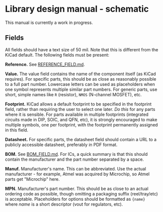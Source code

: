 # Library design manual - schematic

This manual is currently a work in progress.

## Fields

All fields should have a text size of 50 mil. Note that this is different
from the KiCad default. The following fields must be present:

**Reference.** See [REFERENCE\_FIELD.md](REFERENCE_FIELD.md).

**Value.** The value field contains the name of the component itself (as KiCad
requires).  For specific parts, this should be as close as reasonably possible
to a full part number. Lowercase letters can be used as placeholders when one
symbol represents multiple similar part numbers. For generic parts, use short,
simple names like `R` (resistor), `NMOS` (N-channel MOSFET), etc.

**Footprint.** KiCad allows a default footprint to be specified in the
footprint field, rather than requiring the user to select one later. *Do this*
for any parts where it is sensible. For parts available in multiple footprints
(integrated circuits made in DIP, SOIC, and QFN, etc), it is strongly
encouraged to make multiple symbols, one per footprint, with the footprint
permanently assigned in this field.

**Datasheet.** For specific parts, the datasheet field should contain a URL to
a publicly accessible datasheet, preferably in PDF format.

**BOM.** See [BOM\_FIELD.md](BOM_FIELD.md). For ICs, a quick summary is that
this should contain the manufacturer and the part number separated by a
space.

**Manuf.** Manufacturer's name. This can be abbreviated. Use the actual
manufacturer - for example, Atmel was acquired by Microchip, so Atmel parts get
"Microchip" here.

**MPN.** Manufacturer's part number. This should be as close to an actual
ordering code as possible, though omitting a packaging suffix (reel/tray/etc)
is acceptable. Placeholders for options should be formatted as `{name}` where
*name* is a short descriptor (vout for regulators, etc).
